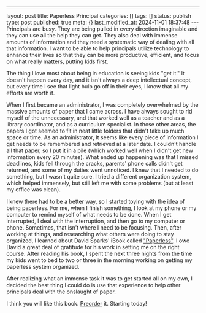 ---
layout: post
title: Paperless Principal
categories: []
tags: []
status: publish
type: post
published: true
meta: {}
last_modified_at: 2024-11-01 18:37:48
---Principals are busy. They are being pulled in every direction imaginable and they can use all the help they can get. They also deal with immense amounts of information and they need a systematic way of dealing with all that information. I want to be able to help principals utilize technology to enhance their lives so that they can be more productive, efficient, and focus on what really matters, putting kids first. 

The thing I love most about being in education is seeing kids "get it." It doesn't happen every day, and it isn't always a deep intellectual concept, but every time I see that light bulb go off in their eyes, I know that all my efforts are worth it. 

When I first became an administrator, I was completely overwhelmed by the massive amounts of paper that I came across. I have always sought to rid myself of the unnecessary, and that worked well as a teacher and as a library coordinator, and as a curriculum specialist. In those other areas, the papers I got seemed to fit in neat little folders that didn't take up much space or time. As an administrator, It seems like every piece of information I get needs to be remembered and retrieved at a later date. I couldn't handle all that paper, so I put it in a pile (which worked well when I didn't get new information every 20 minutes). What ended up happening was that I missed deadlines, kids fell through the cracks, parents' phone calls didn't get returned, and some of my duties went unnoticed. I knew that I needed to do something, but I wasn't quite sure. I tried a different organization system, which helped immensely, but still left me with some problems (but at least my office was clean).

I knew there had to be a better way, so I started toying with the idea of being paperless. For me, when I finish something, I look at my phone or my computer to remind myself of what needs to be done. When I get interrupted, I deal with the interruption, and then go to my computer or phone. Sometimes, that isn't where I need to be focusing. Then, after working at things, and researching what others were doing to stay organized, I learned about David Sparks' iBook called 
["Paperless"](http://www.macsparky.com/paperless). I owe David a great deal of gratitude for his work in setting me on the right course. After reading his book, I spent the next three nights from the time my kids went to bed to two or three in the morning working on getting my paperless system organized. 

​After realizing what an immense task it was to get started all on my own, I decided the best thing I could do is use that experience to help other principals deal with the onslaught of paper. 

​I think you will like this book. 
[Preorder](http://paperlessprincipal.com/preorder) it. Starting today!
